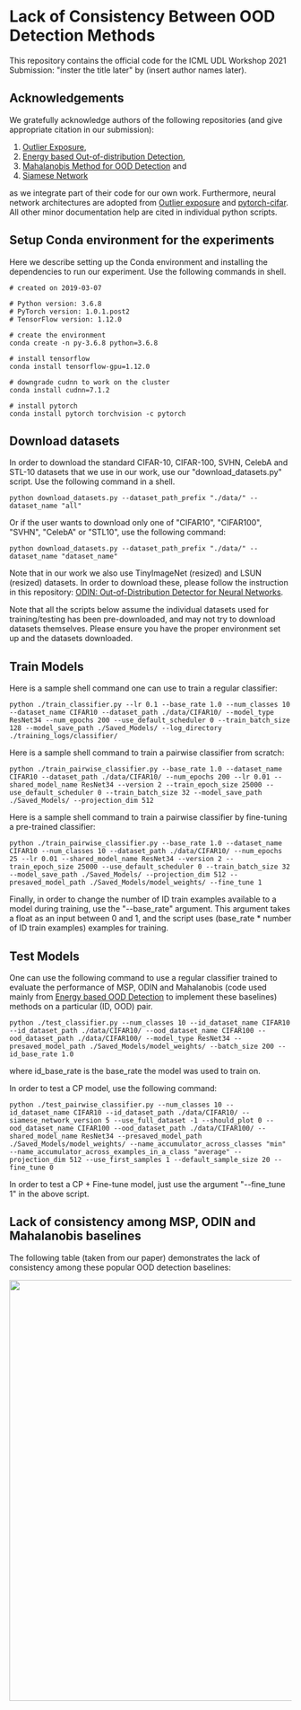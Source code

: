 # Lack of Consistency Between OOD Detection Methods

This repository contains the official code for the ICML UDL Workshop 2021 Submission: "inster the title later" by (insert author names later).

## Acknowledgements
We gratefully acknowledge authors of the following repositories (and give appropriate citation in our submission):

1. [Outlier Exposure](https://github.com/hendrycks/outlier-exposure),
2. [Energy based Out-of-distribution Detection](https://github.com/wetliu/energy_ood),
3. [Mahalanobis Method for OOD Detection](https://github.com/pokaxpoka/deep_Mahalanobis_detector) and
4. [Siamese Network](https://github.com/fangpin/siamese-pytorch)

as we integrate part of their code for our own work. Furthermore, neural network architectures are adopted from [Outlier exposure](https://github.com/hendrycks/outlier-exposure) and [pytorch-cifar](https://github.com/kuangliu/pytorch-cifar). All other minor documentation help are cited in individual python scripts.

## Setup Conda environment for the experiments

Here we describe setting up the Conda environment and installing the dependencies to run our experiment. Use the following commands in shell.

```
# created on 2019-03-07

# Python version: 3.6.8
# PyTorch version: 1.0.1.post2
# TensorFlow version: 1.12.0

# create the environment
conda create -n py-3.6.8 python=3.6.8

# install tensorflow
conda install tensorflow-gpu=1.12.0

# downgrade cudnn to work on the cluster
conda install cudnn=7.1.2

# install pytorch
conda install pytorch torchvision -c pytorch
```

## Download datasets

In order to download the standard CIFAR-10, CIFAR-100, SVHN, CelebA and STL-10 datasets that we use in our work, use our "download_datasets.py" script. Use the following command in a shell.

```
python download_datasets.py --dataset_path_prefix "./data/" --dataset_name "all"
```

Or if the user wants to download only one of "CIFAR10", "CIFAR100", "SVHN", "CelebA" or "STL10", use the following command:

```
python download_datasets.py --dataset_path_prefix "./data/" --dataset_name "dataset_name"
```

Note that in our work we also use TinyImageNet (resized) and LSUN (resized) datasets. In order to download these, please follow the instruction in this repository: [ODIN: Out-of-Distribution Detector for Neural Networks](https://github.com/facebookresearch/odin).

Note that all the scripts below assume the individual datasets used for training/testing has been pre-downloaded, and may not try to download datasets themselves. Please ensure you have the proper environment set up and the datasets downloaded.

## Train Models

Here is a sample shell command one can use to train a regular classifier:

```
python ./train_classifier.py --lr 0.1 --base_rate 1.0 --num_classes 10 --dataset_name CIFAR10 --dataset_path ./data/CIFAR10/ --model_type ResNet34 --num_epochs 200 --use_default_scheduler 0 --train_batch_size 128 --model_save_path ./Saved_Models/ --log_directory ./training_logs/classifier/
```

Here is a sample shell command to train a pairwise classifier from scratch:

```
python ./train_pairwise_classifier.py --base_rate 1.0 --dataset_name CIFAR10 --dataset_path ./data/CIFAR10/ --num_epochs 200 --lr 0.01 --shared_model_name ResNet34 --version 2 --train_epoch_size 25000 --use_default_scheduler 0 --train_batch_size 32 --model_save_path ./Saved_Models/ --projection_dim 512
```

Here is a sample shell command to train a pairwise classifier by fine-tuning a pre-trained classifier:

```
python ./train_pairwise_classifier.py --base_rate 1.0 --dataset_name CIFAR10 --num_classes 10 --dataset_path ./data/CIFAR10/ --num_epochs 25 --lr 0.01 --shared_model_name ResNet34 --version 2 --train_epoch_size 25000 --use_default_scheduler 0 --train_batch_size 32 --model_save_path ./Saved_Models/ --projection_dim 512 --presaved_model_path ./Saved_Models/model_weights/ --fine_tune 1
```

Finally, in order to change the number of ID train examples available to a model during training, use the "--base_rate" argument. This argument takes a float as an input between 0 and 1, and the script uses (base_rate * number of ID train examples) examples for training.

## Test Models

One can use the following command to use a regular classifier trained to evaluate the performance of MSP, ODIN and Mahalanobis (code used mainly from [Energy based OOD Detection](https://github.com/hendrycks/outlier-exposure) to implement these baselines) methods on a particular (ID, OOD) pair.

```
python ./test_classifier.py --num_classes 10 --id_dataset_name CIFAR10 --id_dataset_path ./data/CIFAR10/ --ood_dataset_name CIFAR100 --ood_dataset_path ./data/CIFAR100/ --model_type ResNet34 --presaved_model_path ./Saved_Models/model_weights/ --batch_size 200 --id_base_rate 1.0
```

where id_base_rate is the base_rate the model was used to train on.

In order to test a CP model, use the following command:

```
python ./test_pairwise_classifier.py --num_classes 10 --id_dataset_name CIFAR10 --id_dataset_path ./data/CIFAR10/ --siamese_network_version 5 --use_full_dataset -1 --should_plot 0 --ood_dataset_name CIFAR100 --ood_dataset_path ./data/CIFAR100/ --shared_model_name ResNet34 --presaved_model_path ./Saved_Models/model_weights/ --name_accumulator_across_classes "min" --name_accumulator_across_examples_in_a_class "average" --projection_dim 512 --use_first_samples 1 --default_sample_size 20 --fine_tune 0
```

In order to test a CP + Fine-tune model, just use the argument "--fine_tune 1" in the above script.

## Lack of consistency among MSP, ODIN and Mahalanobis baselines

The following table (taken from our paper) demonstrates the lack of consistency among these popular OOD detection baselines:

<img align="center" src="figure/roc_curves.png" width="750">
